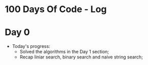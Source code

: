 # 100 Days Of Code - Log

# Day 0
* Today's progress:
	* Solved the algorithms in the Day 1 section;
	* Recap liniar search, binary search and naive string search;
